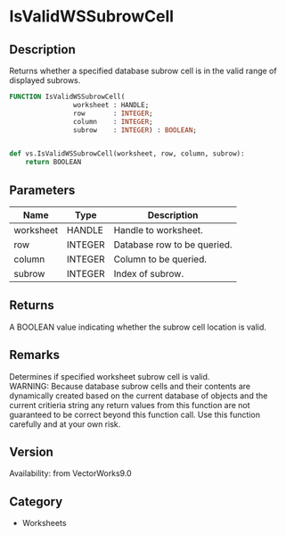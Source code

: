 # IsValidWSSubrowCell

## Description
Returns whether a specified database subrow cell is in the valid range of displayed subrows.

```pascal
FUNCTION IsValidWSSubrowCell(
				worksheet : HANDLE;
				row       : INTEGER;
				column    : INTEGER;
				subrow    : INTEGER) : BOOLEAN;
```

```python

def vs.IsValidWSSubrowCell(worksheet, row, column, subrow):
    return BOOLEAN
```

## Parameters
|Name|Type|Description|
|---|---|---|
|worksheet|HANDLE|Handle to worksheet.|
|row|INTEGER|Database row to be queried.|
|column|INTEGER|Column to be queried.|
|subrow|INTEGER|Index of subrow.|

## Returns
A BOOLEAN value indicating whether the subrow cell location is valid.

## Remarks
Determines if specified worksheet subrow cell is valid.<BR>
WARNING: Because database subrow cells and their contents are dynamically created based on the current database of objects and the current critieria string any return values from this function are not guaranteed to be correct beyond this function call. Use this function carefully and at your own risk.

## Version
Availability: from VectorWorks9.0
## Category
* Worksheets

